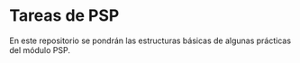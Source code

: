 # Tareas de PSP
En este repositorio se pondrán las estructuras básicas de algunas prácticas del módulo PSP.

